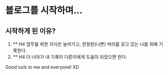 
블로그를 시작하며...
===

시작하게 된 이유?
---

1. ** H4 업무를 위한 지식은 늘어가고, 한정된(나쁜) 머리를 갖고 있는 나를 위해 기록한다.
2. ** H4 더 나아가 내 기록이 다른이에게 도움이 되었으면 한다.

Good luck to me and everyone! XD